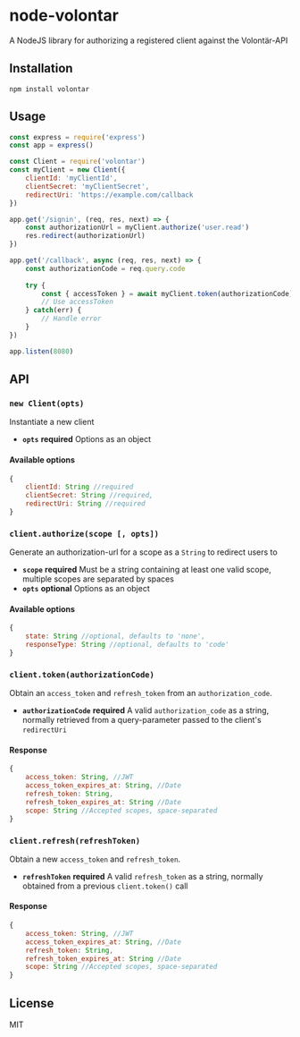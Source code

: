 # node-volontar
A NodeJS library for authorizing a registered client against the Volontär-API

## Installation
`npm install volontar`

## Usage
```javascript
const express = require('express')
const app = express()

const Client = require('volontar')
const myClient = new Client({
    clientId: 'myClientId',
    clientSecret: 'myClientSecret',
    redirectUri: 'https://example.com/callback
})

app.get('/signin', (req, res, next) => {
	const authorizationUrl = myClient.authorize('user.read')
	res.redirect(authorizationUrl)
})

app.get('/callback', async (req, res, next) => {
	const authorizationCode = req.query.code
    
    try {
    	const { accessToken } = await myClient.token(authorizationCode)
        // Use accessToken
    } catch(err) {
    	// Handle error
    }
})

app.listen(8080)
```

## API

### `new Client(opts)`
Instantiate a new client

- **`opts`** **required** Options as an object

#### Available options
```javascript
{
	clientId: String //required
    clientSecret: String //required,
    redirectUri: String //required
}
```

### `client.authorize(scope [, opts])`
Generate an authorization-url for a scope as a `String` to redirect users to

- **`scope`** **required** Must be a string containing at least one valid scope, multiple scopes are separated by spaces
- **`opts`** **optional** Options as an object

#### Available options
```javascript
{
	state: String //optional, defaults to 'none',
    responseType: String //optional, defaults to 'code'
}
```

### `client.token(authorizationCode)`
Obtain an `access_token` and `refresh_token` from an `authorization_code`.

- **`authorizationCode`** **required** A valid `authorization_code` as a string, normally retrieved from a query-parameter passed to the client's `redirectUri`

#### Response
```javascript
{
	access_token: String, //JWT
    access_token_expires_at: String, //Date
    refresh_token: String,
    refresh_token_expires_at: String //Date
    scope: String //Accepted scopes, space-separated
}
```

### `client.refresh(refreshToken)`
Obtain a new `access_token` and `refresh_token`.

- **`refreshToken`** **required** A valid `refresh_token` as a string, normally obtained from a previous `client.token()` call

#### Response
```javascript
{
	access_token: String, //JWT
    access_token_expires_at: String, //Date
    refresh_token: String,
    refresh_token_expires_at: String //Date
    scope: String //Accepted scopes, space-separated
}
```

## License
MIT